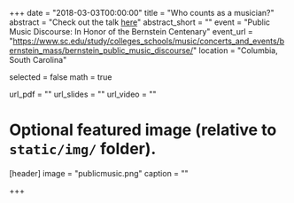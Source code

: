 +++
date = "2018-03-03T00:00:00"
title = "Who counts as a musician?"
abstract = "Check out the talk [here](https://www.youtube.com/watch?v=U-iDi4M6BV8&feature=youtu.be)"
abstract_short = ""
event = "Public Music Discourse: In Honor of the Bernstein Centenary"
event_url = "https://www.sc.edu/study/colleges_schools/music/concerts_and_events/bernstein_mass/bernstein_public_music_discourse/"
location = "Columbia, South Carolina"

selected = false
math = true

url_pdf = ""
url_slides = ""
url_video = ""

# Optional featured image (relative to `static/img/` folder).
[header]
image = "publicmusic.png"
caption = ""

+++


